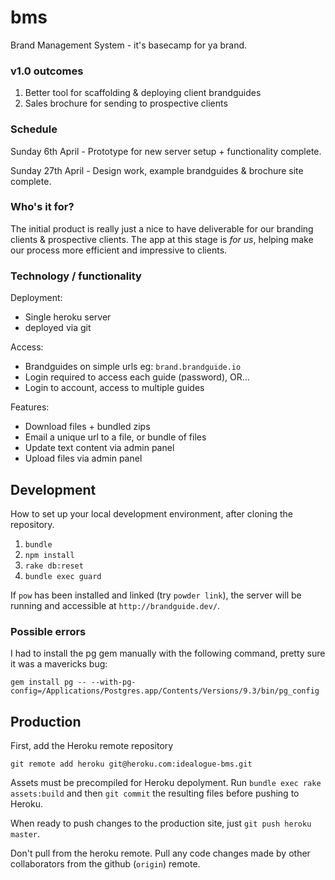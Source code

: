 bms
===

Brand Management System - it's basecamp for ya brand.

### v1.0 outcomes 

1. Better tool for scaffolding & deploying client brandguides
2. Sales brochure for sending to prospective clients


### Schedule

Sunday 6th April - Prototype for new server setup + functionality complete.

Sunday 27th April - Design work, example brandguides & brochure site complete.


### Who's it for?

The initial product is really just a nice to have deliverable for our branding clients & prospective clients. The app at this stage is _for us_, helping make our process more efficient and impressive to clients.


### Technology / functionality

Deployment:
- Single heroku server 
- deployed via git

Access:
- Brandguides on simple urls eg: `brand.brandguide.io`
- Login required to access each guide (password), OR…
- Login to account, access to multiple guides

Features:
- Download files + bundled zips
- Email a unique url to a file, or bundle of files
- Update text content via admin panel
- Upload files via admin panel


## Development

How to set up your local development environment, after cloning the repository.

1. `bundle`
2. `npm install`
3. `rake db:reset`
4. `bundle exec guard`

If `pow` has been installed and linked (try `powder link`), the server will be running and accessible at `http://brandguide.dev/`.

### Possible errors

I had to install the pg gem manually with the following command, pretty sure it was a mavericks bug:

`gem install pg -- --with-pg-config=/Applications/Postgres.app/Contents/Versions/9.3/bin/pg_config`


## Production

First, add the Heroku remote repository

`git remote add heroku git@heroku.com:idealogue-bms.git`

Assets must be precompiled for Heroku depolyment. Run `bundle exec rake assets:build` and then `git commit` the resulting files before pushing to Heroku.

When ready to push changes to the production site, just `git push heroku master`.

Don't pull from the heroku remote. Pull any code changes made by other collaborators from the github (`origin`) remote.
